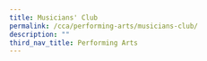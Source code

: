 ```yaml
---
title: Musicians' Club
permalink: /cca/performing-arts/musicians-club/
description: ""
third_nav_title: Performing Arts
---
```

